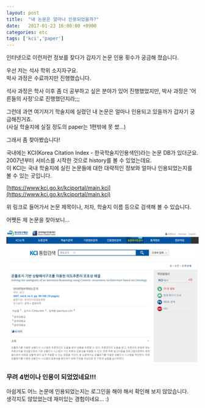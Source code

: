 ```yaml
---
layout: post
title:  "내 논문은 얼마나 인용되었을까?"
date:   2017-01-23 16:00:00 +0900
categories: etc
tags: ['kci','paper']
---
```

인터넷으로 이런저런 정보를 찾다가 갑자기 논문 인용 횟수가 궁금해 졌습니다.

우선 저는 석사 학위 소지자구요.  
박사 과정은 수료까지만 진행했습니다.

석사 과정은 학사 이후 좀 더 공부하고 싶은 분야가 있어 진행했었지만, 박사 과정은 '어른들의 사정'으로 진행했던지라;;;

그런데 과연 여기저기 학술지에 실렸던 내 논문은 얼마나 인용되고 있을까가 갑자기 궁금해진거죠.  
(사실 학술지에 실질 정도의 paper는 1편밖에 못 썼...)

그래서 좀 찾아봤습니다!

국내에는 KCI(Korea Citation Index - 한국학술지인용색인)라는 논문 DB가 있더군요.  
2007년부터 서비스를 시작한 것으로 history를 볼 수 있었는데요.  
이 KCI는 국내 학술지에 실린 논문들에 대한 대략적인 정보와 얼마나 인용되었는지를 볼 수 있는 곳입니다.

[https://www.kci.go.kr/kciportal/main.kci](https://www.kci.go.kr/kciportal/main.kci)

위 링크로 들어가서 논문 제목이나, 저자, 학술지 이름 등으로 검색해 볼 수 있습니다.

어쨋든 제 논문을 찾아보니...

![](/asserts/2017-01-23-kci/kci_01.png)

### 무려 4번이나 인용이 되었었네요!!!

아쉽게도 어느 논문에 인용되었는지는 로그인을 해야 해서 확인해 보지 않았습니다.  
생각지도 않았었는데 재미있는 경험이네요...  :)
